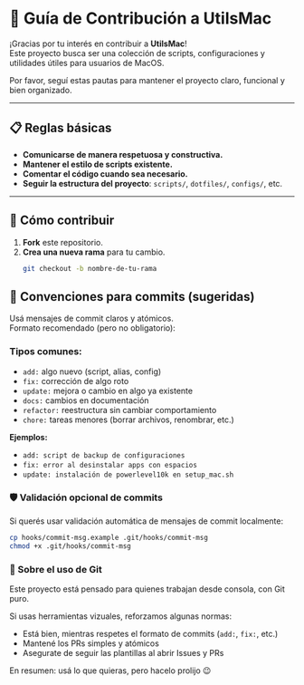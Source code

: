 # 🤝 Guía de Contribución a UtilsMac

¡Gracias por tu interés en contribuir a **UtilsMac**!  
Este proyecto busca ser una colección de scripts, configuraciones y utilidades útiles para usuarios de MacOS.

Por favor, seguí estas pautas para mantener el proyecto claro, funcional y bien organizado.

---

## 📋 Reglas básicas

- **Comunicarse de manera respetuosa y constructiva.**
- **Mantener el estilo de scripts existente.**
- **Comentar el código cuando sea necesario.**
- **Seguir la estructura del proyecto**: `scripts/`, `dotfiles/`, `configs/`, etc.

---

## 🚀 Cómo contribuir

1. **Fork** este repositorio.
2. **Crea una nueva rama** para tu cambio.
   ```bash
   git checkout -b nombre-de-tu-rama

## 📝 Convenciones para commits (sugeridas)

Usá mensajes de commit claros y atómicos.  
Formato recomendado (pero no obligatorio):

### Tipos comunes:
- `add:` algo nuevo (script, alias, config)
- `fix:` corrección de algo roto
- `update:` mejora o cambio en algo ya existente
- `docs:` cambios en documentación
- `refactor:` reestructura sin cambiar comportamiento
- `chore:` tareas menores (borrar archivos, renombrar, etc.)

**Ejemplos:**
- `add: script de backup de configuraciones`
- `fix: error al desinstalar apps con espacios`
- `update: instalación de powerlevel10k en setup_mac.sh`

### 🛡️ Validación opcional de commits

Si querés usar validación automática de mensajes de commit localmente:

```bash
cp hooks/commit-msg.example .git/hooks/commit-msg
chmod +x .git/hooks/commit-msg
```

### 🧉 Sobre el uso de Git

Este proyecto está pensado para quienes trabajan desde consola, con Git puro.

Si usas herramientas vizuales, reforzamos algunas normas:
- Está bien, mientras respetes el formato de commits (`add:`, `fix:`, etc.)
- Mantené los PRs simples y atómicos
- Asegurate de seguir las plantillas al abrir Issues y PRs

En resumen: usá lo que quieras, pero hacelo prolijo 😉
